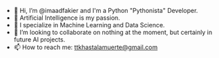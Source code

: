 - 👋 Hi, I’m @imaadfakier and I'm a Python "Pythonista" Developer.
- 👀 Artificial Intelligence is my passion.
- 🌱 I specialize in Machine Learning and Data Science.
- 💞️ I’m looking to collaborate on nothing at the moment, but certainly in future AI projects.
- 📫 How to reach me: ttkhastalamuerte@gmail.com

<!---
imaadfakier/imaadfakier is a ✨ special ✨ repository because its `README.md` (this file) appears on your GitHub profile.
You can click the Preview link to take a look at your changes.
--->
